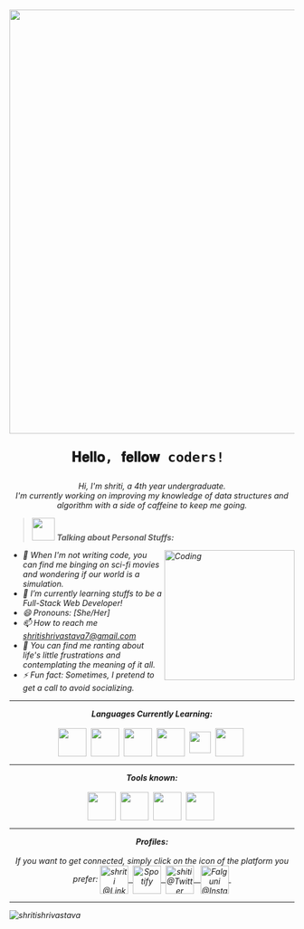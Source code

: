 <h1 align="center">
    <img src="https://img.freepik.com/premium-vector/colorful-banner-with-hands-working-computer-different-electronic-gadgets-devices-symbols-programming-software-development-program-coding_198278-4192.jpg?w=1380"width=750 />


    𝐇𝐞𝐥𝐥𝐨, 𝐟𝐞𝐥𝐥𝐨𝐰 coders! 
  </h1>
 <p align="center">
    <em>
      Hi, I'm shriti, a 4th year undergraduate. <br>
     I'm currently working on improving my knowledge of <b></b> data structures and algorithm</b> with a side of caffeine to keep me going.
  </p>
    
  > <img src="https://i.pinimg.com/originals/4c/23/63/4c236364db3543337354bc3acc1fe792.gif" width=40px /> **Talking about Personal Stuffs:**
<img align="right" alt="Coding" width="230" src="https://undo.io/media/uploads/files/Frustrated_programmer_qeR3D5O.gif">
 
  
  -   🔭  When I'm not writing code, you can find me binging on sci-fi movies and wondering if our world is a simulation.
  -   🌱 I’m currently learning stuffs to be a Full-Stack Web Developer!
  -   😄 Pronouns: [She/Her]
  -   📫 How to reach me *shritishrivastava7@gmail.com*
  -   🙈 You can find me ranting about life's little frustrations and contemplating the meaning of it all. 
  -   ⚡ Fun fact: Sometimes, I pretend to get a call to avoid socializing. 

  <hr>


<p align="center">
<i><b>Languages Currently Learning:</b></i> 
  <br><br>
  <img align="center" src="https://upload.wikimedia.org/wikipedia/commons/1/18/C_Programming_Language.svg" width="50px" />&nbsp;
  <img align="center" src="https://upload.wikimedia.org/wikipedia/commons/1/18/ISO_C%2B%2B_Logo.svg" width="50px" />&nbsp;
  <img align="center" src="https://cdn.iconscout.com/icon/premium/png-512-thumb/python-4296046-3563381.png?f=avif&w=256" width="50px" />&nbsp;
  <img align="center" src="https://upload.wikimedia.org/wikipedia/commons/6/61/HTML5_logo_and_wordmark.svg" width="50px" />&nbsp;
  <img align="center" src="https://upload.wikimedia.org/wikipedia/commons/d/d4/Javascript-shield.svg" width="38px" />&nbsp;
  <img align="center" src="https://www.vectorlogo.zone/logos/w3_css/w3_css-official.svg"width="50px"/>&nbsp;
</p>


<hr>

<p align="center">
<i><b>Tools known:</b></i> 
  <br><br>
  <img align="center" src="https://upload.wikimedia.org/wikipedia/commons/9/9a/Visual_Studio_Code_1.35_icon.svg" width="50px" />&nbsp;
  <img align="center" src="https://cdn.iconscout.com/icon/free/png-512/free-microsoft-word-1411849-1194338.png?f=avif&w=256" width="50px" />&nbsp;
  <img align="center" src="https://img.icons8.com/?size=512&id=l2inKCk0cukn&format=png" width="50px" />&nbsp;
  <img align="center" src="https://github.githubassets.com/images/modules/logos_page/GitHub-Mark.png" width="50px" />&nbsp;
</p>

<hr>

<p align = "center">
  <i><b>Profiles:</b></i><br><br>
 <i> If you want to get connected, simply click on the icon of the platform you prefer:</i>
  
  <a href="https://www.linkedin.com/in/shriti-shrivastava-4ba75b225">
    <img align="center" alt="shriti @LinkedIN" width="50px" src="https://img.icons8.com/?size=512&id=21088&format=png" />&nbsp;
  </a>
  
  <a href="https://open.spotify.com/user/31h4ggtfgwjg73lv6ykk7yl7wxsm?si=XiGvmyGjQZOjdl7LCdFKpA&utm_source=copy-link">
    <img align="center" alt="Spotify" width="50px" src="https://upload.wikimedia.org/wikipedia/commons/8/84/Spotify_icon.svg" />&nbsp;
  </a>
 
 
  <a href="https://twitter.com/whyshriti">
    <img align="center" alt="shiti@Twitter" width="50px" src="https://about.twitter.com/content/dam/about-twitter/en/brand-toolkit/brand-download-img-1.jpg.twimg.1920.jpg" /> &nbsp;
  </a>
  
  
  <a href="https://www.instagram.com/shriti.shrivastava">
    <img align="center" alt="Falguni @Instagram" width="50px" src="https://upload.wikimedia.org/wikipedia/commons/a/a5/Instagram_icon.png" />&nbsp;
  </a>
  
</p>

<hr>
<p><img align="center" src="https://github-readme-streak-stats.herokuapp.com?user=Shritishrivastava&theme=transparent&hide_border=true" alt="shritishrivastava" /></p>
